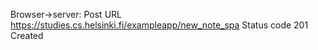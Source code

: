 Browser->server: Post URL https://studies.cs.helsinki.fi/exampleapp/new_note_spa
Status code 201 Created